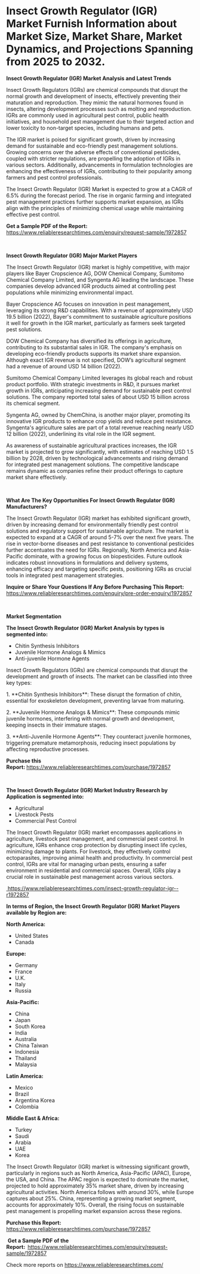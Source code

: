 <p><h1>Insect Growth Regulator (IGR) Market Furnish Information about Market Size, Market Share, Market Dynamics, and Projections Spanning from 2025 to 2032.</h1></p><p><strong>Insect Growth Regulator (IGR) Market Analysis and Latest Trends</strong></p>
<p><p>Insect Growth Regulators (IGRs) are chemical compounds that disrupt the normal growth and development of insects, effectively preventing their maturation and reproduction. They mimic the natural hormones found in insects, altering development processes such as molting and reproduction. IGRs are commonly used in agricultural pest control, public health initiatives, and household pest management due to their targeted action and lower toxicity to non-target species, including humans and pets.</p><p>The IGR market is poised for significant growth, driven by increasing demand for sustainable and eco-friendly pest management solutions. Growing concerns over the adverse effects of conventional pesticides, coupled with stricter regulations, are propelling the adoption of IGRs in various sectors. Additionally, advancements in formulation technologies are enhancing the effectiveness of IGRs, contributing to their popularity among farmers and pest control professionals.</p><p>The Insect Growth Regulator (IGR) Market is expected to grow at a CAGR of 6.5% during the forecast period. The rise in organic farming and integrated pest management practices further supports market expansion, as IGRs align with the principles of minimizing chemical usage while maintaining effective pest control.</p></p>
<p><strong>Get a Sample PDF of the Report:&nbsp;</strong> <a href="https://www.reliableresearchtimes.com/enquiry/request-sample/1972857?utm_campaign=3287&utm_medium=2&utm_source=Github&utm_content=ia&utm_term=03042025&utm_id=insect-growth-regulator-igr">https://www.reliableresearchtimes.com/enquiry/request-sample/1972857</a></p>
<p>&nbsp;</p>
<p><strong>Insect Growth Regulator (IGR) Major Market Players</strong></p>
<p><p>The Insect Growth Regulator (IGR) market is highly competitive, with major players like Bayer Cropscience AG, DOW Chemical Company, Sumitomo Chemical Company Limited, and Syngenta AG leading the landscape. These companies develop advanced IGR products aimed at controlling pest populations while minimizing environmental impact.</p><p>Bayer Cropscience AG focuses on innovation in pest management, leveraging its strong R&D capabilities. With a revenue of approximately USD 19.5 billion (2022), Bayer's commitment to sustainable agriculture positions it well for growth in the IGR market, particularly as farmers seek targeted pest solutions.</p><p>DOW Chemical Company has diversified its offerings in agriculture, contributing to its substantial sales in IGR. The company's emphasis on developing eco-friendly products supports its market share expansion. Although exact IGR revenue is not specified, DOW’s agricultural segment had a revenue of around USD 14 billion (2022).</p><p>Sumitomo Chemical Company Limited leverages its global reach and robust product portfolio. With strategic investments in R&D, it pursues market growth in IGRs, anticipating increasing demand for sustainable pest control solutions. The company reported total sales of about USD 15 billion across its chemical segment.</p><p>Syngenta AG, owned by ChemChina, is another major player, promoting its innovative IGR products to enhance crop yields and reduce pest resistance. Syngenta's agriculture sales are part of a total revenue reaching nearly USD 12 billion (2022), underlining its vital role in the IGR segment.</p><p>As awareness of sustainable agricultural practices increases, the IGR market is projected to grow significantly, with estimates of reaching USD 1.5 billion by 2028, driven by technological advancements and rising demand for integrated pest management solutions. The competitive landscape remains dynamic as companies refine their product offerings to capture market share effectively.</p></p>
<p>&nbsp;</p>
<p><strong>What Are The Key Opportunities For Insect Growth Regulator (IGR) Manufacturers?</strong></p>
<p><p>The Insect Growth Regulator (IGR) market has exhibited significant growth, driven by increasing demand for environmentally friendly pest control solutions and regulatory support for sustainable agriculture. The market is expected to expand at a CAGR of around 5-7% over the next five years. The rise in vector-borne diseases and pest resistance to conventional pesticides further accentuates the need for IGRs. Regionally, North America and Asia-Pacific dominate, with a growing focus on biopesticides. Future outlook indicates robust innovations in formulations and delivery systems, enhancing efficacy and targeting specific pests, positioning IGRs as crucial tools in integrated pest management strategies.</p></p>
<p><strong>Inquire or Share Your Questions If Any Before Purchasing This Report:</strong> <a href="https://www.reliableresearchtimes.com/enquiry/pre-order-enquiry/1972857?utm_campaign=3287&utm_medium=2&utm_source=Github&utm_content=ia&utm_term=03042025&utm_id=insect-growth-regulator-igr">https://www.reliableresearchtimes.com/enquiry/pre-order-enquiry/1972857</a></p>
<p>&nbsp;</p>
<p><strong>Market Segmentation</strong></p>
<p><strong>The Insect Growth Regulator (IGR) Market Analysis by types is segmented into:</strong></p>
<p><ul><li>Chitin Synthesis Inhibitors</li><li>Juvenile Hormone Analogs & Mimics</li><li>Anti-juvenile Hormone Agents</li></ul></p>
<p><p>Insect Growth Regulators (IGRs) are chemical compounds that disrupt the development and growth of insects. The market can be classified into three key types: </p><p>1. **Chitin Synthesis Inhibitors**: These disrupt the formation of chitin, essential for exoskeleton development, preventing larvae from maturing.</p><p>2. **Juvenile Hormone Analogs & Mimics**: These compounds mimic juvenile hormones, interfering with normal growth and development, keeping insects in their immature stages.</p><p>3. **Anti-Juvenile Hormone Agents**: They counteract juvenile hormones, triggering premature metamorphosis, reducing insect populations by affecting reproductive processes.</p></p>
<p><strong>Purchase this Report:&nbsp;</strong><a href="https://www.reliableresearchtimes.com/purchase/1972857?utm_campaign=3287&utm_medium=2&utm_source=Github&utm_content=ia&utm_term=03042025&utm_id=insect-growth-regulator-igr">https://www.reliableresearchtimes.com/purchase/1972857</a></p>
<p>&nbsp;</p>
<p><strong>The Insect Growth Regulator (IGR) Market Industry Research by Application is segmented into:</strong></p>
<p><ul><li>Agricultural</li><li>Livestock Pests</li><li>Commercial Pest Control</li></ul></p>
<p><p>The Insect Growth Regulator (IGR) market encompasses applications in agriculture, livestock pest management, and commercial pest control. In agriculture, IGRs enhance crop protection by disrupting insect life cycles, minimizing damage to plants. For livestock, they effectively control ectoparasites, improving animal health and productivity. In commercial pest control, IGRs are vital for managing urban pests, ensuring a safer environment in residential and commercial spaces. Overall, IGRs play a crucial role in sustainable pest management across various sectors.</p></p>
<p><a href="https://www.reliableresearchtimes.com/insect-growth-regulator-igr--r1972857?utm_campaign=3287&utm_medium=2&utm_source=Github&utm_content=ia&utm_term=03042025&utm_id=insect-growth-regulator-igr">&nbsp;https://www.reliableresearchtimes.com/insect-growth-regulator-igr--r1972857</a></p>
<p><strong>In terms of Region, the Insect Growth Regulator (IGR) Market Players available by Region are:</strong></p>
<p>
    <p> <strong> North America: </strong>
        <ul>
            <li>United States</li>
            <li>Canada</li>
        </ul>
        </p> 
    <p> <strong> Europe: </strong>
        <ul>
            <li>Germany</li>
            <li>France</li>
            <li>U.K.</li>
            <li>Italy</li>
            <li>Russia</li>
        </ul>
        </p> 
    <p> <strong> Asia-Pacific: </strong>
        <ul>
            <li>China</li>
            <li>Japan</li>
            <li>South Korea</li>
            <li>India</li>
            <li>Australia</li>
            <li>China Taiwan</li>
            <li>Indonesia</li>
            <li>Thailand</li>
            <li>Malaysia</li>
        </ul>
        </p> 
    <p> <strong> Latin America: </strong>
        <ul>
            <li>Mexico</li>
            <li>Brazil</li>
            <li>Argentina Korea</li>
            <li>Colombia</li>
        </ul>
        </p> 
    <p> <strong> Middle East & Africa: </strong>
        <ul>
            <li>Turkey</li>
            <li>Saudi</li>
            <li>Arabia</li>
            <li>UAE</li>
            <li>Korea</li>
        </ul>
    </p>
    </p>
<p><p>The Insect Growth Regulator (IGR) market is witnessing significant growth, particularly in regions such as North America, Asia-Pacific (APAC), Europe, the USA, and China. The APAC region is expected to dominate the market, projected to hold approximately 35% market share, driven by increasing agricultural activities. North America follows with around 30%, while Europe captures about 25%. China, representing a growing market segment, accounts for approximately 10%. Overall, the rising focus on sustainable pest management is propelling market expansion across these regions.</p></p>
<p><strong>Purchase this Report: </strong><a href="https://www.reliableresearchtimes.com/purchase/1972857?utm_campaign=3287&utm_medium=2&utm_source=Github&utm_content=ia&utm_term=03042025&utm_id=insect-growth-regulator-igr">https://www.reliableresearchtimes.com/purchase/1972857</a></p>
<p>&nbsp;<strong>Get a Sample PDF of the Report:&nbsp;&nbsp;</strong><a href="https://www.reliableresearchtimes.com/enquiry/request-sample/1972857?utm_campaign=3287&utm_medium=2&utm_source=Github&utm_content=ia&utm_term=03042025&utm_id=insect-growth-regulator-igr">https://www.reliableresearchtimes.com/enquiry/request-sample/1972857</a></p>
<p><strong></strong></p>
<p>Check more reports on <a href="https://www.reliableresearchtimes.com/?utm_campaign=3287&utm_medium=2&utm_source=Github&utm_content=ia&utm_term=03042025&utm_id=insect-growth-regulator-igr">https://www.reliableresearchtimes.com/</a></p>